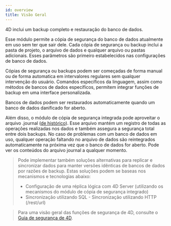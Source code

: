 ```yaml
---
id: overview
title: Visão Geral
---
```


4D inclui um backup completo e restauração do banco de dados.

Esse módulo permite a cópia de segurança do banco de dados atualmente em uso sem ter que sair dele. Cada cópia de segurança ou backup inclui a pasta de projeto, o arquivo de dados e qualquer arquivo ou pastas adicionais. Esses parâmetros são primeiro estabelecidos nas configurações de banco de dados.

Cópias de segurança ou backups podem ser começadas de forma manual ou de forma automatica em intervalores regulares sem qualquer intervenção do usuário. Comandos específicos da linguagem, assim como métodos de bancos de dados específicos, permitem integrar funções de backup em uma interface personalizada.

Bancos de dados podem ser restaurados automaticamente quando um banco de dados danificado for aberto.

Além disso, o módulo de cópia de segurança integrada pode aproveitar o arquivo .journal ([de histórico](log.md)). Esse arquivo mantém um registro de todas as operações realizadas nos dados e também assegura a segurança total entre dois backups. No caso de problemas com um banco de dados em uso, qualquer operação faltando no arquivo de dados são reintegrados automaticamente na próxima vez que o banco de dados for aberto. Pode ver os conteúdos do arquivo journal a qualquer momento.

> Pode implementar também soluções alternativas para replicar e sincronizar dados para manter versões idênticas de bancos de dados por razões de backup. Estas soluções podem se baseas nos mecanismos e tecnologias abaixo:  
> - Configuração de uma réplica lógica com 4D Server (utilizando os mecanismos do módulo de cópia de segurança integrado)  
> - Sincronização utilizando SQL - Sincronização utilizando HTTP (/rest/url)


> Para uma visão geral das funções de segurança de 4D, consulte o [Guia de segurança de 4D](https://blog.4d.com/4d-security-guide/).
